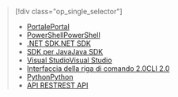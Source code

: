 > [!div class="op_single_selector"]
> * [<span data-ttu-id="5378e-101">Portale</span><span class="sxs-lookup"><span data-stu-id="5378e-101">Portal</span></span>](../articles/data-lake-analytics/data-lake-analytics-get-started-portal.md)
> * [<span data-ttu-id="5378e-102">PowerShell</span><span class="sxs-lookup"><span data-stu-id="5378e-102">PowerShell</span></span>](../articles/data-lake-analytics/data-lake-analytics-get-started-powershell.md)
> * [<span data-ttu-id="5378e-103">.NET SDK</span><span class="sxs-lookup"><span data-stu-id="5378e-103">.NET SDK</span></span>](../articles/data-lake-analytics/data-lake-analytics-get-started-net-sdk.md)
> * [<span data-ttu-id="5378e-104">SDK per Java</span><span class="sxs-lookup"><span data-stu-id="5378e-104">Java SDK</span></span>](../articles/data-lake-analytics/data-lake-analytics-get-started-java-sdk.md)
> * [<span data-ttu-id="5378e-105">Visual Studio</span><span class="sxs-lookup"><span data-stu-id="5378e-105">Visual Studio</span></span>](../articles/data-lake-analytics/data-lake-analytics-data-lake-tools-get-started.md)
> * [<span data-ttu-id="5378e-106">Interfaccia della riga di comando 2.0</span><span class="sxs-lookup"><span data-stu-id="5378e-106">CLI 2.0</span></span>](../articles/data-lake-analytics/data-lake-analytics-get-started-cli2.md)
> * [<span data-ttu-id="5378e-107">Python</span><span class="sxs-lookup"><span data-stu-id="5378e-107">Python</span></span>](../articles/data-lake-analytics/data-lake-analytics-get-started-python.md)
> * [<span data-ttu-id="5378e-108">API REST</span><span class="sxs-lookup"><span data-stu-id="5378e-108">REST API</span></span>](../articles/data-lake-analytics/data-lake-analytics-get-started-rest-api.md)
> 
> 

